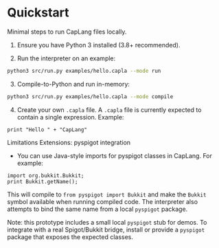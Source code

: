 # Quickstart

Minimal steps to run CapLang files locally.

1) Ensure you have Python 3 installed (3.8+ recommended).

2) Run the interpreter on an example:

```bash
python3 src/run.py examples/hello.capla --mode run
```

3) Compile-to-Python and run in-memory:

```bash
python3 src/run.py examples/hello.capla --mode compile
```

4) Create your own `.capla` file. A `.capla` file is currently expected to contain a single expression. Example:

```text
print "Hello " + "CapLang"
```

Limitations
Extensions: pyspigot integration
- You can use Java-style imports for pyspigot classes in CapLang. For example:

```text
import org.bukkit.Bukkit;
print Bukkit.getName();
```

This will compile to `from pyspigot import Bukkit` and make the `Bukkit` symbol available when running compiled code. The interpreter also attempts to bind the same name from a local `pyspigot` package.

Note: this prototype includes a small local `pyspigot` stub for demos. To integrate with a real Spigot/Bukkit bridge, install or provide a `pyspigot` package that exposes the expected classes.
